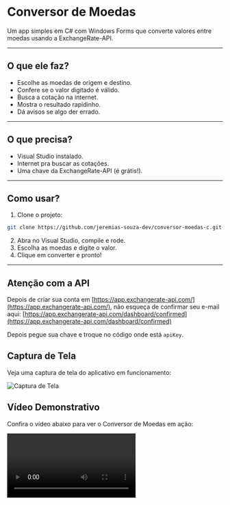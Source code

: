 # Conversor de Moedas

Um app simples em C# com Windows Forms que converte valores entre moedas usando a ExchangeRate-API.

---

## O que ele faz?

- Escolhe as moedas de origem e destino.
- Confere se o valor digitado é válido.
- Busca a cotação na internet.
- Mostra o resultado rapidinho.
- Dá avisos se algo der errado.

---

## O que precisa?

- Visual Studio instalado.
- Internet pra buscar as cotações.
- Uma chave da ExchangeRate-API (é grátis!).

---

## Como usar?

1. Clone o projeto:
```bash
git clone https://github.com/jeremias-souza-dev/conversor-moedas-c.git
````

2. Abra no Visual Studio, compile e rode.
3. Escolha as moedas e digite o valor.
4. Clique em converter e pronto!

---

## Atenção com a API

Depois de criar sua conta em [https://app.exchangerate-api.com/](https://app.exchangerate-api.com/), não esqueça de confirmar seu e-mail aqui:
[https://app.exchangerate-api.com/dashboard/confirmed](https://app.exchangerate-api.com/dashboard/confirmed)

Depois pegue sua chave e troque no código onde está `apiKey`.


## Captura de Tela

Veja uma captura de tela do aplicativo em funcionamento:

![Captura de Tela](Captura%20de%20tela%202025-08-10%20184535.png)

## Vídeo Demonstrativo

Confira o vídeo abaixo para ver o Conversor de Moedas em ação:

![Vídeo Demonstrativo](lv_0_20250810184607.mp4)